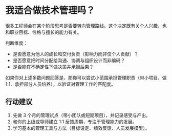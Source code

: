# 我适合做技术管理吗？

很多工程师会在某个阶段思考是否要转向管理路线。这个决定既有关个人兴趣，也和职业目标、性格与擅长的能力有关。

判断维度：

- 是否愿意为他人的成长和交付负责（影响力而非仅个人贡献）？
- 是否愿意把时间分配给沟通、协调与组织设计而非编码？
- 是否能在不确定性下做决策并承担后果？

如果你对上述多数问题回答是，那你可以尝试小范围承担管理职责（带小项目、做 1:1、承担部分人员培养），以验证对管理工作的匹配度。

## 行动建议

1. 先做 3 个月的管理试点（带小团队或短期项目），并记录感受与产出。
2. 和你的上级或导师建立 1:1 反馈周期，专注于管理能力的发展。
3. 学习基本的管理工具与方法（目标设定、绩效反馈、人员发展模型）。

